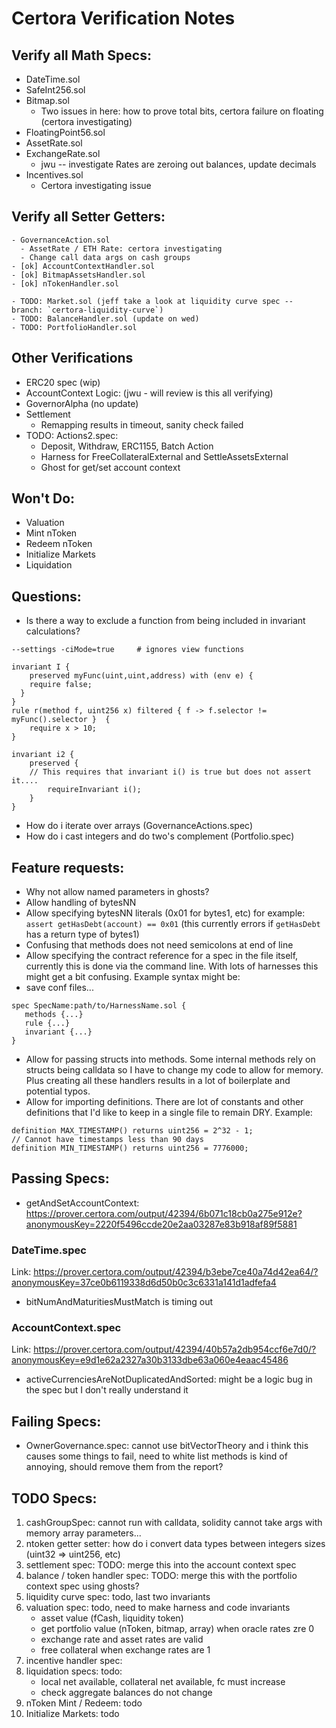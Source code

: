 # Certora Verification Notes

## Verify all Math Specs:

- DateTime.sol
- SafeInt256.sol
- Bitmap.sol
  - Two issues in here: how to prove total bits, certora failure on floating (certora investigating)
- FloatingPoint56.sol
- AssetRate.sol
- ExchangeRate.sol
  - jwu -- investigate Rates are zeroing out balances, update decimals
- Incentives.sol
  - Certora investigating issue

## Verify all Setter Getters:

```
- GovernanceAction.sol
  - AssetRate / ETH Rate: certora investigating
  - Change call data args on cash groups
- [ok] AccountContextHandler.sol
- [ok] BitmapAssetsHandler.sol
- [ok] nTokenHandler.sol

- TODO: Market.sol (jeff take a look at liquidity curve spec -- branch: `certora-liquidity-curve`)
- TODO: BalanceHandler.sol (update on wed)
- TODO: PortfolioHandler.sol
```

## Other Verifications

- ERC20 spec (wip)
- AccountContext Logic: (jwu - will review is this all verifying)
- GovernorAlpha (no update)
- Settlement
  - Remapping results in timeout, sanity check failed
- TODO: Actions2.spec:
  - Deposit, Withdraw, ERC1155, Batch Action
  - Harness for FreeCollateralExternal and SettleAssetsExternal
  - Ghost for get/set account context

## Won't Do:

- Valuation
- Mint nToken
- Redeem nToken
- Initialize Markets
- Liquidation

## Questions:

- Is there a way to exclude a function from being included in invariant calculations?

```
--settings -ciMode=true     # ignores view functions

invariant I {
	preserved myFunc(uint,uint,address) with (env e) {
    require false;
  }
}
rule r(method f, uint256 x) filtered { f -> f.selector != myFunc().selector }  {
	require x > 10;
}

invariant i2 {
	preserved {
    // This requires that invariant i() is true but does not assert it....
		requireInvariant i();
	}
}
```

- How do i iterate over arrays (GovernanceActions.spec)
- How do i cast integers and do two's complement (Portfolio.spec)

## Feature requests:

- Why not allow named parameters in ghosts?
- Allow handling of bytesNN
- Allow specifying bytesNN literals (0x01 for bytes1, etc) for example: `assert getHasDebt(account) == 0x01` (this currently errors if `getHasDebt` has a return type of bytes1)
- Confusing that methods does not need semicolons at end of line
- Allow specifying the contract reference for a spec in the file itself, currently this is done via the command line. With lots of harnesses this might get a bit confusing. Example syntax might be:
- save conf files...

```
spec SpecName:path/to/HarnessName.sol {
   methods {...}
   rule {...}
   invariant {...}
}
```

- Allow for passing structs into methods. Some internal methods rely on structs being calldata so I have to change my code to allow for memory. Plus creating all these handlers results in a lot of boilerplate and potential typos.
- Allow for importing definitions. There are lot of constants and other definitions that I'd like to keep in a single file to remain DRY. Example:

```
definition MAX_TIMESTAMP() returns uint256 = 2^32 - 1;
// Cannot have timestamps less than 90 days
definition MIN_TIMESTAMP() returns uint256 = 7776000;
```

## Passing Specs:

- getAndSetAccountContext: https://prover.certora.com/output/42394/6b071c18cb0a275e912e?anonymousKey=2220f5496ccde20e2aa03287e83b918af89f5881

### DateTime.spec

Link: https://prover.certora.com/output/42394/b3ebe7ce40a74d42ea64/?anonymousKey=37ce0b6119338d6d50b0c3c6331a141d1adfefa4

- bitNumAndMaturitiesMustMatch is timing out

### AccountContext.spec

Link: https://prover.certora.com/output/42394/40b57a2db954ccf6e7d0/?anonymousKey=e9d1e62a2327a30b3133dbe63a060e4eaac45486

- activeCurrenciesAreNotDuplicatedAndSorted: might be a logic bug in the spec but I don't really understand it

## Failing Specs:

- OwnerGovernance.spec: cannot use bitVectorTheory and i think this causes some things to fail, need to white list methods is kind of annoying, should remove them from the report?

## TODO Specs:

1. cashGroupSpec: cannot run with calldata, solidity cannot take args with memory array parameters...
1. ntoken getter setter: how do i convert data types between integers sizes (uint32 => uint256, etc)
1. settlement spec: TODO: merge this into the account context spec
1. balance / token handler spec: TODO: merge this with the portfolio context spec using ghosts?
1. liquidity curve spec: todo, last two invariants
1. valuation spec: todo, need to make harness and code invariants
   - asset value (fCash, liquidity token)
   - get portfolio value (nToken, bitmap, array) when oracle rates zre 0
   - exchange rate and asset rates are valid
   - free collateral when exchange rates are 1
1. incentive handler spec:
1. liquidation specs: todo:
   - local net available, collateral net available, fc must increase
   - check aggregate balances do not change
1. nToken Mint / Redeem: todo
1. Initialize Markets: todo
